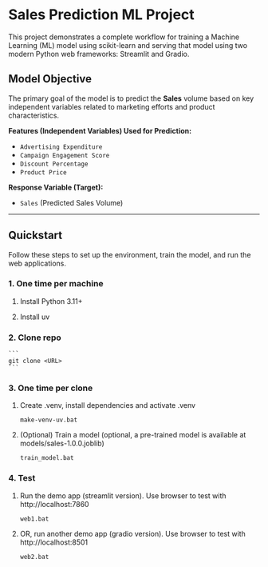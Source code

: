 # Sales Prediction ML Project

This project demonstrates a complete workflow for training a Machine Learning (ML) model using scikit-learn and serving that model using two modern Python web frameworks: Streamlit and Gradio.

## Model Objective

The primary goal of the model is to predict the **Sales** volume based on key independent variables related to marketing efforts and product characteristics.

**Features (Independent Variables) Used for Prediction:**
* `Advertising Expenditure`
* `Campaign Engagement Score`
* `Discount Percentage`
* `Product Price`

**Response Variable (Target):**
* `Sales` (Predicted Sales Volume)

---

## Quickstart

Follow these steps to set up the environment, train the model, and run the web applications.

### 1. One time per machine

1. Install Python 3.11+

2. Install uv

### 2. Clone repo
    ```
    git clone <URL>
    ```
### 3. One time per clone

1. Create .venv, install dependencies and activate .venv
    ```
    make-venv-uv.bat
    ```
2. (Optional) Train a model (optional, a pre-trained model is available at models/sales-1.0.0.joblib)
    ```
    train_model.bat
    ```
### 4. Test

1. Run the demo app (streamlit version). Use browser to test with http://localhost:7860
    ```
    web1.bat
    ```
2. OR, run another demo app (gradio version). Use browser to test with http://localhost:8501

    ```
    web2.bat
    ```

